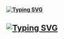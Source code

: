 #### [![Typing SVG](https://readme-typing-svg.herokuapp.com/?color=f0f6fc&vCenter=true&center=true&lines=hi,+i`m+here🚗🚘🚛&font=sansserif&size=40)](https://git.io/typing-svg)
## [![Typing SVG](https://readme-typing-svg.demolab.com/?lines=First+line+of+text;Second+line+of+text)](https://git.io/typing-svg)

